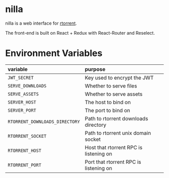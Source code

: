 # nilla

nilla is a web interface for [rtorrent](https://github.com/rakshasa/rtorrent).

The front-end is built on React + Redux with React-Router and Reselect.

# Environment Variables

| variable                       | purpose                                |
|:-------------------------------|:---------------------------------------|
| `JWT_SECRET`                   | Key used to encrypt the JWT            |
| `SERVE_DOWNLOADS`              | Whether to serve files                 |
| `SERVE_ASSETS`                 | Whether to serve assets                |
| `SERVER_HOST`                  | The host to bind on                    |
| `SERVER_PORT`                  | The port to bind on                    |
| `RTORRENT_DOWNLOADS_DIRECTORY` | Path to rtorrent downloads directory   |
| `RTORRENT_SOCKET`              | Path to rtorrent unix domain socket    |
| `RTORRENT_HOST`                | Host that rtorrent RPC is listening on |
| `RTORRENT_PORT`                | Port that rtorrent RPC is listening on |
